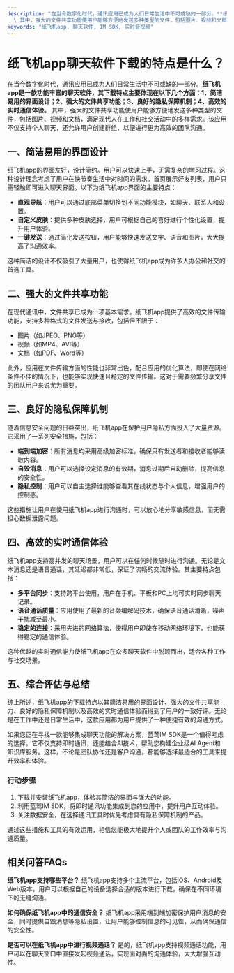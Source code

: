 ```yaml
---
description: "在当今数字化时代，通讯应用已成为人们日常生活中不可或缺的一部分。**纸飞机app是一款功能丰富的聊天软件，其下载特点主要体现在以下几个方面：1、简洁易用的界面设计；2、强大的文件共享功能；3、良好的隐私保障机制；4、高效的实时通信体验。**\
  \ 其中，强大的文件共享功能使用户能够方便地发送多种类型的文件，包括图片、视频和文档，满足现代人在工作和社交活动中的多样需求。该应用不仅支持个人聊天，还允许用户创建群组，以便进行更为高效的团队沟通。"
keywords: "纸飞机app, 聊天软件, IM SDK, 实时音视频"
---
```

# 纸飞机app聊天软件下载的特点是什么？

在当今数字化时代，通讯应用已成为人们日常生活中不可或缺的一部分。**纸飞机app是一款功能丰富的聊天软件，其下载特点主要体现在以下几个方面：1、简洁易用的界面设计；2、强大的文件共享功能；3、良好的隐私保障机制；4、高效的实时通信体验。** 其中，强大的文件共享功能使用户能够方便地发送多种类型的文件，包括图片、视频和文档，满足现代人在工作和社交活动中的多样需求。该应用不仅支持个人聊天，还允许用户创建群组，以便进行更为高效的团队沟通。

## **一、简洁易用的界面设计**

纸飞机app的界面友好，设计简约。用户可以快速上手，无需复杂的学习过程。这种设计理念考虑了用户在快节奏生活中对时间的需求。首页展示好友列表，用户只需轻触即可进入聊天界面。以下为纸飞机app界面的主要特点：

- **直观导航**：用户可以通过底部菜单切换到不同功能模块，如聊天、联系人和设置。
- **自定义皮肤**：提供多种皮肤选择，用户可根据自己的喜好进行个性化设置，提升用户体验。
- **一键发送**：通过简化发送按钮，用户能够快速发送文字、语音和图片，大大提高了沟通效率。

这种简洁的设计不仅吸引了大量用户，也使得纸飞机app成为许多人办公和社交的首选工具。

## **二、强大的文件共享功能**

在现代通讯中，文件共享已成为一项基本需求。纸飞机app提供了高效的文件传输功能，支持多种格式的文件发送与接收，包括但不限于：

- 图片（如JPEG、PNG等）
- 视频（如MP4、AVI等）
- 文档（如PDF、Word等）

此外，应用在文件传输方面的性能也非常出色，配合应用的优化算法，即使在网络条件不佳的情况下，也能够实现快速且稳定的文件传输。这对于需要频繁分享文件的团队用户来说尤为重要。

## **三、良好的隐私保障机制**

随着信息安全问题的日益突出，纸飞机app在保护用户隐私方面投入了大量资源。它采用了一系列安全措施，包括：

- **端到端加密**：所有消息均采用高级加密标准，确保只有发送者和接收者能够读取内容。
- **自毁消息**：用户可以选择设定消息的有效期，消息过期后自动删除，提高信息的安全性。
- **隐私控制**：用户可以自主选择谁能够查看其在线状态与个人信息，增强用户的控制感。

这些措施让用户在使用纸飞机app进行沟通时，可以放心地分享敏感信息，而无需担心数据泄露问题。

## **四、高效的实时通信体验**

纸飞机app支持高并发的聊天场景，用户可以在任何时候随时进行沟通。无论是文本消息还是语音通话，其延迟都非常低，保证了流畅的交流体验。其主要特点包括：

- **多平台同步**：支持跨平台使用，用户在手机、平板和PC上均可实时同步聊天记录。
- **语音通话质量**：应用使用了最新的音频编解码技术，确保语音通话清晰，噪声干扰减至最小。
- **稳定的连接**：采用先进的网络算法，使得用户即使在移动网络环境下，也能获得稳定的通信体验。

这种优越的实时通信能力使纸飞机app在众多聊天软件中脱颖而出，适合各种工作与社交场景。

## **五、综合评估与总结**

综上所述，纸飞机app的下载特点以其简洁易用的界面设计、强大的文件共享能力、良好的隐私保障机制以及高效的实时通信体验而得到了用户的一致好评。无论是在工作中还是日常生活中，这款应用都为用户提供了一种便捷有效的沟通方式。

如果您正在寻找一款能够集成聊天功能的解决方案，蓝莺IM SDK是一个值得考虑的选择。它不仅支持即时通讯，还能结合AI技术，帮助您构建企业级AI Agent和知识库服务。这样，不论是团队协作还是客户沟通，都能够选择最适合的工具来提升效率和体验。

### 行动步骤

1. 下载并安装纸飞机app，体验其简洁的界面与强大的功能。
2. 利用蓝莺IM SDK，将即时通讯功能集成到您的应用中，提升用户互动体验。
3. 关注数据安全，在选择通讯工具时优先考虑具有隐私保障机制的产品。

通过这些措施和工具的有效运用，相信您能极大地提升个人或团队的工作效率与沟通质量。

## **相关问答FAQs**

**纸飞机app支持哪些平台？**
纸飞机app支持多个主流平台，包括iOS、Android及Web版本，用户可以根据自己的设备选择合适的版本进行下载，确保在不同环境下的无缝沟通。

**如何确保纸飞机app中的通信安全？**
纸飞机app采用端到端加密保护用户消息的安全，同时提供自毁消息等隐私设置，让用户能够控制信息的可见性，从而确保通信的安全性。

**是否可以在纸飞机app中进行视频通话？**
是的，纸飞机app支持视频通话功能，用户可以在聊天窗口中直接发起视频通话，实现面对面的沟通体验，大大增强互动性。
